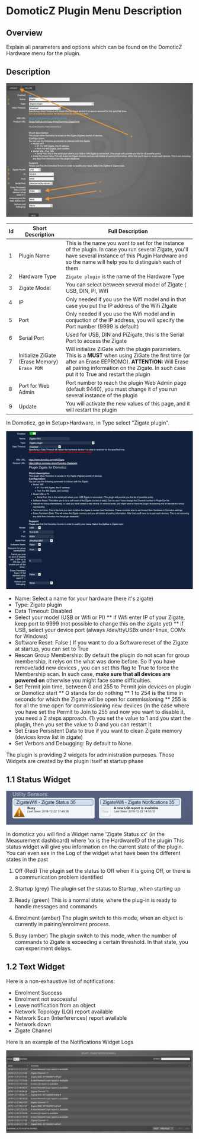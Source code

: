 

# DomoticZ Plugin Menu Description


## Overview

Explain all parameters and options which can be found on the DomoticZ Hardware menu for the plugin.


## Description

![Domoticz Hardware Menu for Plugin](../Images/DzMenu.png)


| Id | Short Description | Full Description |
| -- | ----------------- | ---------------- |
| 1  | Plugin Name       | This is the name you want to set for the instance of the plugin. In case you run several Zigate, you'll have several instance of this Plugin Hardware and so the name will help you to distinguish each of them|
| 2  | Hardware Type     | `Zigate plugin` is the name of the Hardware Type |
| 3  | Zigate Model      | You can select between several model of Zigate ( USB, DIN, PI, WifI |
| 4  | IP                | Only needed if you use the WifI model and in that case you put the IP address of the Wifi ZIgate |
| 5  | Port              | Only needed if you use the Wifi model and in conjuction of the IP address, you will specify the Port number (9999 is default) |
| 6  | Serial Port       | Used for USB, DIN and PiZigate, this is the Serial Port to access the Zigate |
| 7  | Initialize ZiGate (Erase Memory) `Erase PDM` | Will initialize ZiGate with the plugin parameters. This is a __MUST__ when using ZiGate the first time (or after an Erase EEPROMO). __ATTENTION:__ Will Erase all pairing information on the Zigate. In such case put it to True and restart the plugin |
| 8  | Port for Web Admin| Port number to reach the plugin Web Admin page (default 9440), you must change it of you run several instance of the plugin |
| 9  | Update            | You will activate the new values of this page, and it will restart the plugin |

In Domoticz, go in Setup&gt;Hardware, in Type select &quot;Zigate plugin&quot;.

![Plugin Main Screen](../Images/Plugin_main_screen.png)


* Name: Select a name for your hardware (here it's zigate)
* Type: Zigate plugin
* Data Timeout: Disabled
* Select your model (USB or Wifi or PI)
** if Wifi enter IP of your Zigate, keep port to 9999 (not possible to change this on the zigate yet)
** if USB, select your device port (always /dev/ttyUSBx under linux, COMx for Windows)
* Software Reset: False ( If you want to do a Software reset of the Zigate at startup, you can set to True
* Rescan Group Membership: By default the plugin do not scan for group membership, it relys on the what was done before. So If you have remove/add new devices , you can set this flag to True to force the Membership scan. In such case, **make sure that all devices are powered on** otherwise you might face some difficulties.
* Set Permit join time, between 0 and 255 to Permit join devices on plugin or Domoticz start
** O stands for do nothing
** 1 to 254 is the time in seconds for which the Zigate will be open for commissioning
** 255 is for all the time open for commissioning new devices (in the case where you have set the Permit to Join to 255 and now you want to disable it, you need a 2 steps approach. (1) you set the value to 1 and you start the plugin, then you set the value to 0 and you can restart it.
* Set Erase Persistent Data to true if you want to clean Zigate memory (devices know list in zigate)
* Set Verbors and Debugging: By default to None.

The plugin is providing 2 widgets for administration purposes. Those Widgets are created by the plugin itself at startup phase

## 1.1 Status Widget

![Administration Widgets](../Images/Widgets_Admin.png)

In domoticz you will find a Widget name 'Zigate Status xx' (in the Measurement dashboard) where 'xx is the HardwareID of the plugin
This status widget will give you information on the current state of the plugin. You can even see in the Log of the widget what have been the different states in the past
1. Off (Red)
The plugin set the status to Off when it is going Off, or there is a communication problem identified

1. Startup (grey)
The plugin set the status to Startup, when starting up

1. Ready (green)
This is a normal state, where the plug-in is ready to handle messages and commands

1. Enrolment (amber)
The plugin switch to this mode, when an object is currently in pairing/enrolment process.

1. Busy (amber)
The plugin switch to this mode, when the number of commands to Zigate is exceeding a certain threshold. In that state, you can experiment delays.

## 1.2 Text Widget


Here is a non-exhaustive list of notifications:
* Enrolment Success
* Enrolment not successful
* Leave notification from an object
* Network Topology (LQI) report available
* Network Scan (Interferences) report available
* Network down
* Zigate Channel

Here is an example of the Notifications Widget Logs

![Notification Widgets](../Images/Widget_Notifications.png)
